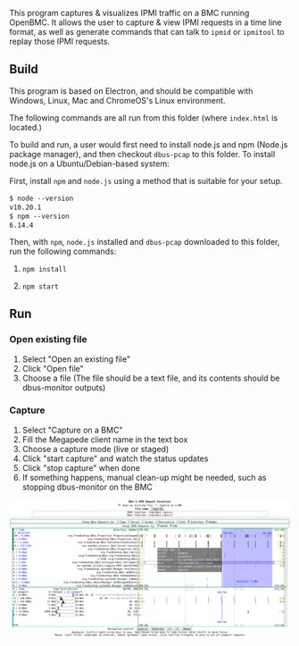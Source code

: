 This program captures & visualizes IPMI traffic on a BMC running OpenBMC. It allows the user to capture & view IPMI requests in a time line format, as well as generate commands that can talk to `ipmid` or `ipmitool` to replay those IPMI requests.

## Build

This program is based on Electron, and should be compatible with Windows, Linux, Mac and ChromeOS's Linux environment.

The following commands are all run from this folder (where `index.html` is located.)

To build and run, a user would first need to install node.js and npm (Node.js package manager), and then checkout `dbus-pcap` to this folder. To install node.js on a Ubuntu/Debian-based system:

First, install `npm` and `node.js` using a method that is suitable for your setup.

```
$ node --version
v10.20.1
$ npm --version
6.14.4
```

Then, with `npm`, `node.js` installed and `dbus-pcap` downloaded to this folder, run the following commands:

1. `npm install`

2. `npm start`

## Run

### Open existing file

1. Select "Open an existing file"
2. Click "Open file"
3. Choose a file (The file should be a text file, and its contents should be dbus-monitor outputs)

### Capture

1. Select "Capture on a BMC"
2. Fill the Megapede client name in the text box
3. Choose a capture mode (live or staged)
4. Click "start capture" and watch the status updates
5. Click "stop capture" when done
6. If something happens, manual clean-up might be needed, such as stopping dbus-monitor on the BMC

![Image](./scrnshot.png)
